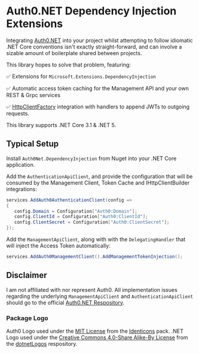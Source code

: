 # Auth0.NET Dependency Injection Extensions

Integrating [Auth0.NET](https://github.com/auth0/auth0.net) into your project whilst attempting to follow idiomatic .NET Core conventions isn't exactly straight-forward, and can involve a sizable amount of boilerplate shared between projects. 

This library hopes to solve that problem, featuring:

 :white_check_mark: Extensions for `Microsoft.Extensions.DependencyInjection`
 
 :white_check_mark: Automatic access token caching for the Management API and your own REST & Grpc services
 
 :white_check_mark: [HttpClientFactory](https://docs.microsoft.com/en-us/aspnet/core/fundamentals/http-requests) integration with handlers to append JWTs to outgoing requests.
 
 This library supports .NET Core 3.1 & .NET 5.
 
 
 ## Typical Setup
 
 Install `Auth0Net.DependencyInjection` from Nuget into your .NET Core application.
 
 Add the `AuthenticationApiClient`, and provide the configuration that will be consumed by the Management Client, Token Cache and IHttpClientBuilder integrations:
 
 ```csharp
services.AddAuth0AuthenticationClient(config =>
{
    config.Domain = Configuration["Auth0:Domain"];
    config.ClientId = Configuration["Auth0:ClientId"];
    config.ClientSecret = Configuration["Auth0:ClientSecret"];
});
```

Add the `ManagementApiClient`, along with with the `DelegatingHandler` that will inject the Access Token automatically:

```csharp
services.AddAuth0ManagementClient().AddManagementTokenInjection();
```

## Disclaimer

I am not affiliated with nor represent Auth0. All implementation issues regarding the underlying `ManagementApiClient` and `AuthenticationApiClient` should go to the official [Auth0.NET Respository](https://github.com/auth0/auth0.net).

### Package Logo

Auth0 Logo used under the [MIT License](https://github.com/auth0/identicons/blob/master/LICENSE) from the [Identicons](https://github.com/auth0/identicons) pack.
.NET Logo used under the [Creative Commons 4.0-Share Alike-By License](https://github.com/campusMVP/dotnetLogoPack/blob/main/License-CC-by-sa.md) from the [dotnetLogos](https://github.com/campusMVP/dotnetLogoPack) respository.
